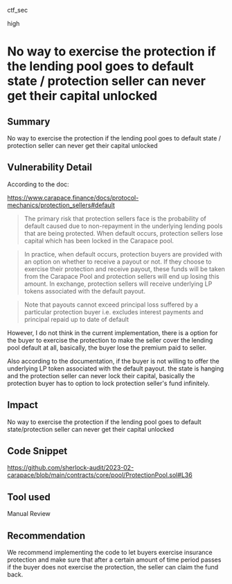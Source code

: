 ctf_sec

high

# No way to exercise the protection if the lending pool goes to default state / protection seller can never get their capital unlocked

## Summary

No way to exercise the protection if the lending pool goes to default state / protection seller can never get their capital unlocked

## Vulnerability Detail

According to the doc:

https://www.carapace.finance/docs/protocol-mechanics/protection_sellers#default

> The primary risk that protection sellers face is the probability of default caused due to non-repayment in the underlying lending pools that are being protected. When default occurs, protection sellers lose capital which has been locked in the Carapace pool.

> In practice, when default occurs, protection buyers are provided with an option on whether to receive a payout or not. If they choose to exercise their protection and receive payout, these funds will be taken from the Carapace Pool and protection sellers will end up losing this amount. In exchange, protection sellers will receive underlying LP tokens associated with the default payout.

> Note that payouts cannot exceed principal loss suffered by a particular protection buyer i.e. excludes interest payments and principal repaid up to date of default

However, I do not think in the current implementation, there is a option for the buyer to exercise the protection to make the seller cover the lending pool default at all, basically, the buyer lose the premium paid to seller.

Also according to the documentation, if the buyer is not willing to offer the underlying LP token associated with the default payout. the state is hanging and the protection seller can never lock their capital, basically the protection buyer has to option to lock protection seller's fund infinitely.

## Impact

No way to exercise the protection if the lending pool goes to default state/protection seller can never get their capital unlocked

## Code Snippet

https://github.com/sherlock-audit/2023-02-carapace/blob/main/contracts/core/pool/ProtectionPool.sol#L36

## Tool used

Manual Review

## Recommendation

We recommend implementing the code to let buyers exercise insurance protection and make sure that after a certain amount of time period passes if the buyer does not exercise the protection, the seller can claim the fund back.
